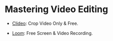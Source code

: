# Mastering Video Editing

* [Clideo](https://clideo.com/crop-video): Crop Video Only & Free.

* [Loom](https://www.loom.com/): Free Screen & Video Recording.
